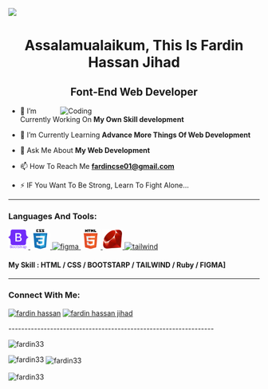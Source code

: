 <img
src="https://1.bp.blogspot.com/-7A4WynwLsMw/XbBpCXG8fHI/AAAAAAAAMt4/uOa1bpLskYgrwGbllhSu2SDj_Mig8SXJQCLcBGAsYHQ/s1600/2000_600px.gif">
<h1 align="center">Assalamualaikum, This Is Fardin Hassan Jihad</h1>
<h2 align="center">Font-End Web Developer</h2>
<img align="right" alt="Coding" width="400" src="https://cdn.dribbble.com/users/730703/screenshots/6581243/avento.gif">


- 🔭 I’m Currently Working On **My Own Skill development**

- 🌱 I’m Currently Learning **Advance More Things Of Web Development**

- 💬 Ask Me About **My Web Development**

- 📫 How To Reach Me **fardincse01@gmail.com**

- ⚡ IF You Want To Be Strong, Learn To Fight Alone...
-----------------------------------------------------------------
<h3 align="left">Languages And Tools:</h3>
<p align="left"> <a href="https://getbootstrap.com" target="_blank" rel="noreferrer"> <img src="https://raw.githubusercontent.com/devicons/devicon/master/icons/bootstrap/bootstrap-plain-wordmark.svg" alt="bootstrap" width="40" height="40"/> </a> <a href="https://www.w3schools.com/css/" target="_blank" rel="noreferrer"> <img src="https://raw.githubusercontent.com/devicons/devicon/master/icons/css3/css3-original-wordmark.svg" alt="css3" width="40" height="40"/> </a> <a href="https://www.figma.com/" target="_blank" rel="noreferrer"> <img src="https://www.vectorlogo.zone/logos/figma/figma-icon.svg" alt="figma" width="40" height="40"/> </a> <a href="https://www.w3.org/html/" target="_blank" rel="noreferrer"> <img src="https://raw.githubusercontent.com/devicons/devicon/master/icons/html5/html5-original-wordmark.svg" alt="html5" width="40" height="40"/> </a> <a href="https://www.ruby-lang.org/en/" target="_blank" rel="noreferrer"> <img src="https://raw.githubusercontent.com/devicons/devicon/master/icons/ruby/ruby-original.svg" alt="ruby" width="40" height="40"/> </a> <a href="https://tailwindcss.com/" target="_blank" rel="noreferrer"> <img src="https://www.vectorlogo.zone/logos/tailwindcss/tailwindcss-icon.svg" alt="tailwind" width="40" height="40"/> </a> </p>

 #### My Skill : HTML / CSS / BOOTSTARP / TAILWIND / Ruby / FIGMA]
-----------------------------------------------------------------
<h3 align="left">Connect With Me:</h3>
<p align="left">
<a href="https://www.linkedin.com/in/fardin-hassan-ba170b2b7/target="blank"><img align="center" src="https://raw.githubusercontent.com/rahuldkjain/github-profile-readme-generator/master/src/images/icons/Social/linked-in-alt.svg" alt="fardin hassan" height="30" width="40" /></a>
<a href="https://www.facebook.com/fardinhasan.jihad.79 target="blank"><img align="center" src="https://raw.githubusercontent.com/rahuldkjain/github-profile-readme-generator/master/src/images/icons/Social/facebook.svg" alt="fardin hassan jihad" height="30" width="40" /></a>
</p>
----------------------------------------------------------------

 <p align="left"> <img src="https://komarev.com/ghpvc/?username=fardin33&label=Profile%20views&color=0e75b6&style=flat" alt="fardin33" /> </p>



<p><img align="left" src="https://github-readme-stats.vercel.app/api/top-langs?username=fardin33&show_icons=true&locale=en&layout=compact" alt="fardin33" /></p>
<p>&nbsp;<img align="center" src="https://github-readme-stats.vercel.app/api?username=fardin33&show_icons=true&locale=en" alt="fardin33" /></p>

<p><img align="center" src="https://github-readme-streak-stats.herokuapp.com/?user=fardin33&" alt="fardin33" /></p>





